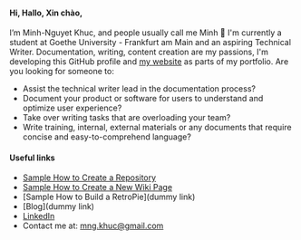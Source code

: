 #### Hi, Hallo, Xin chào, 

I’m Minh-Nguyet Khuc, and people usually call me Minh 👋 
I'm currently a student at Goethe University - Frankfurt am Main and an aspiring Technical Writer. 
Documentation, writing, content creation are my passions, I'm developing this GitHub profile and [my website](https://my-writing-portfolio.com/) as parts of my portfolio. Are you looking for someone to:
- Assist the technical writer lead in the documentation process?
- Document your product or software for users to understand and optimize user experience?
- Take over writing tasks that are overloading your team?
- Write training, internal, external materials or any documents that require concise and easy-to-comprehend language?

#### Useful links
- [Sample How to Create a Repository](https://github.com/nguyetkhuc/Technical-Writing/wiki/How-to-create-a-repository-on-GitHub)
- [Sample How to Create a New Wiki Page](https://github.com/nguyetkhuc/Technical-Writing/wiki/How-to-create-a-new-Wiki-page-on-GitHub)
- [Sample How to Build a RetroPie](dummy link)
- [Blog](dummy link)
- [LinkedIn](https://www.linkedin.com/in/minh-nguyet-khuc-a1a881205/)
- Contact me at: [mng.khuc@gmail.com](mailto:mng.khuc@gmail.com)
<!---
nguyetkhuc/nguyetkhuc is a ✨ special ✨ repository because its `README.md` (this file) appears on your GitHub profile.
You can click the Preview link to take a look at your changes.
--->
